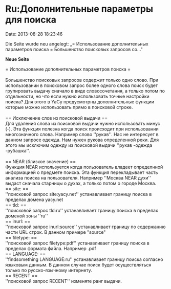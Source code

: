 Ru:Дополнительные параметры для поиска
======================================

Date: 2013-08-28 18:23:46

Die Seite wurde neu angelegt: „= Использование дополнительных параметров
поиска = Большенство поисковых запросов со..."

**Neue Seite**

<div>

= Использование дополнительных параметров поиска =\
\
Большенство поисковых запросов содержит только одно слово. При
использовании в поисковом запрос более одного слова поиск будет
групировать выдачу сначало в виде словосочетания, а только потом по
отдельности, но что если нужно использовать точные настройки поиска? Для
этого в YaCy предусмотрны дополнительные функции которые можно
использовать прямо в поисковой строке.\
\
== Исключение слов из поисковой выдачи ==\
Для удаления слова из поисковой выдачи нужно использовать минус (-). Эта
функция полезна когда поиск происходит при использовании многозначного
слова. Например слово \'\'рукав\'\'. Нас не интересует в данном запросе
одежда. Нам нужен рукова определенной реки. Для этого мы исключим одежду
из поисковой выдачи \'\'рукав -одежда -рубашка\'\'.\
\
== NEAR (близкое значение) ==\
Функция NEAR используется когда пользователь владеет определнной
информацией о предмете поиска. Эта функция перекладывает часть анализа
поиска на пользователя. Например \'\'Москва NEAR духи\'\' выдаст сначала
старницы о духах, а только потом о городе Москва.\
== site: ==\
\'\'поисковой запрос site:yacy.net\'\' устанавливает границу поиска в
пределах домена yacy.net\
== tld: ==\
\'\'поисковой запрос tld:ru\'\' устанавливает границу поиска в пределах
доменой зоны \'\'ru\'\'\
== inurl: ==\
\'\'поисковой запрос inurl:source\'\' устанавливает границу по
содержанию части URL строк. В данном примере \"source\"\
== filetype: ==\
\'\'поисковой запрос filetype:pdf\'\' устанавливает границу поиска в
пределах формата файла. Например .pdf\
== LANGUAGE: ==\
\'\'findsomething LANGUAGE:ru\'\' устанавливает границу поиска согласно
языковым данным. В данном случае поиск будет осуществляться только по
русско-язычному интернету.\
== RECENT ==\
\'\'поисковой запрос RECENT\'\' изменяте ранг выдачи.

</div>
